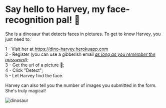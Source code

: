 # **Say hello to Harvey, my face-recognition pal!** 🦖

She is a dinosaur that detects faces in pictures. To get to know Harvey, you just need to:

1 - Visit her at <https://dino-harvey.herokuapp.com>\
2 - Register (you can use a gibberish email <ins>*as long as you remember the password*</ins>);\
3 - Get the url of a picture 📸;\
4 - Click "Detect";\
5 - Let Harvey find the face.

Harvey can also tell you the number of images you submitted in the form. She's truly magical!

![dinosaur](https://i.giphy.com/media/JZLaL7vxYBMwOw4Vjd/200.gif)
